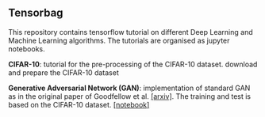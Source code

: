 Tensorbag
---------

This repository contains tensorflow tutorial on different Deep Learning and Machine Learning algorithms. The tutorials are organised as jupyter notebooks.


**CIFAR-10**: tutorial for the pre-processing of the CIFAR-10 dataset. download and prepare the CIFAR-10 dataset 

**Generative Adversarial Network (GAN)**: implementation of standard GAN as in the original paper of Goodfellow et al. [[arxiv]](https://arxiv.org/pdf/1406.2661.pdf). The training and test is based on the CIFAR-10 dataset. [[notebook]](./generative_adversarial_networks/generative_adversarial_networks.ipynb)
